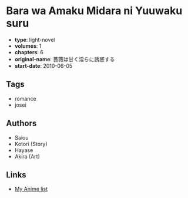 # Bara wa Amaku Midara ni Yuuwaku suru

-   **type**: light-novel
-   **volumes**: 1
-   **chapters**: 6
-   **original-name**: 薔薇は甘く淫らに誘惑する
-   **start-date**: 2010-06-05

## Tags

-   romance
-   josei

## Authors

-   Saiou
-   Kotori (Story)
-   Hayase
-   Akira (Art)

## Links

-   [My Anime list](https://myanimelist.net/manga/101017/Bara_wa_Amaku_Midara_ni_Yuuwaku_suru)
